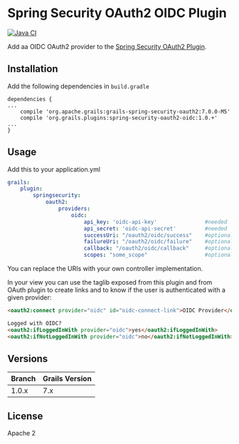 # Spring Security OAuth2 OIDC Plugin

[![Java CI](https://github.com/grails-plugins/grails-spring-security-oauth2-oidc/actions/workflows/gradle.yml/badge.svg?branch=1.0.x)](https://github.com/grails-plugins/grails-spring-security-oauth2-oidc/actions/workflows/gradle.yml) 

Add aa OIDC OAuth2 provider to the [Spring Security OAuth2 Plugin](https://github.com/apache/grails/grails-spring-security-oauth2).

## Installation

Add the following dependencies in `build.gradle`
```
dependencies {
...
    compile 'org.apache.grails:grails-spring-security-oauth2:7.0.0-M5'
    compile 'org.grails.plugins:spring-security-oauth2-oidc:1.0.+'
...
}
```

## Usage

Add this to your application.yml
```yaml
grails:
    plugin:
        springsecurity:
            oauth2:
                providers:
                    oidc:
                        api_key: 'oidc-api-key'               #needed
                        api_secret: 'oidc-api-secret'         #needed
                        successUri: "/oauth2/oidc/success"    #optional
                        failureUri: "/oauth2/oidc/failure"    #optional
                        callback: "/oauth2/oidc/callback"     #optional
                        scopes: "some_scope"                  #optional (Default: openid profile email)
```
You can replace the URIs with your own controller implementation.

In your view you can use the taglib exposed from this plugin and from OAuth plugin to create links and to know if the user is authenticated with a given provider:
```html
<oauth2:connect provider="oidc" id="oidc-connect-link">OIDC Provider</oauth2:connect>

Logged with OIDC?
<oauth2:ifLoggedInWith provider="oidc">yes</oauth2:ifLoggedInWith>
<oauth2:ifNotLoggedInWith provider="oidc">no</oauth2:ifNotLoggedInWith>
```

## Versions

| Branch | Grails Version |
|--------|----------------|
| 1.0.x  | 7.x            |


## License
Apache 2
